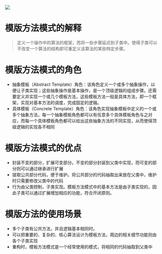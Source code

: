![](https://res.weread.qq.com/wrepub/epub_679952_45)
# 模版方法模式的解释
> 定义一个操作中的算法的框架，而将一些步骤延迟到子类中。使得子类可以不改变一个算法的结构即可重定义该算法的某些特定步骤。
# 模版方法模式的角色
- 抽象模板（Abstract Template）角色：该角色定义一个或多个抽象操作，以便让子类实现；这些抽象操作是基本操作，是一个顶级逻辑的组成步骤。还需要定义并实现一个或几个模板方法，这些模板方法一般是具体方法，即一个框架，实现对基本方法的调度，完成固定的逻辑。
- 具体模板（Concrete Template）角色：该角色实现抽象模板中定义的一个或多个抽象方法，每一个抽象模板角色都可以有任意多个具体模板角色与之对应，而每一个具体模板角色都可以给出这些抽象方法的不同实现，从而使得顶级逻辑的实现各不相同
# 模版方法模式的优点
- 封装不变的部分，扩展可变部分。不变的部分封装到父类中实现，而可变的部分则可以通过继承进行扩展
- 提取公共部分代码，便于维护。将公共部分的代码抽取出来放在父类中，维护时只需要修改父类中的代码
- 行为由父类控制，子类实现。模板方法模式中的基本方法是由子类实现的，因此子类可以通过扩展增加相应的功能，符合开闭原则。
# 模版方法的使用场景
- 多个子类有公共方法，并且逻辑基本相同时。
- 可以把重要的、复杂的、核心算法设计为模板方法，周边的相关细节功能则由各个子类实现
-  重构时，模板方法模式是一个经常使用的模式，将相同的代码抽取到父类中